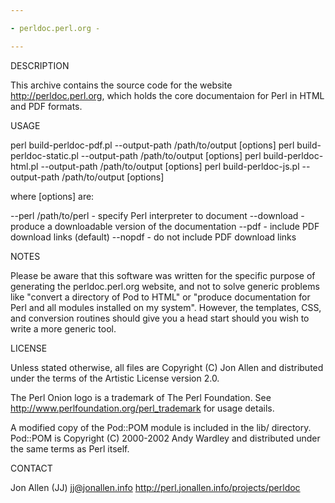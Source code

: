```yaml
---

- perldoc.perl.org -

---
```


DESCRIPTION

This archive contains the source code for the website http://perldoc.perl.org,
which holds the core documentaion for Perl in HTML and PDF formats.

USAGE

perl build-perldoc-pdf.pl --output-path /path/to/output [options]
perl build-perldoc-static.pl --output-path /path/to/output [options]
perl build-perldoc-html.pl --output-path /path/to/output [options]
perl build-perldoc-js.pl --output-path /path/to/output [options]

where [options] are:

--perl /path/to/perl - specify Perl interpreter to document
--download - produce a downloadable version of the documentation
--pdf - include PDF download links (default)
--nopdf - do not include PDF download links

NOTES

Please be aware that this software was written for the specific purpose
of generating the perldoc.perl.org website, and not to solve generic
problems like "convert a directory of Pod to HTML" or "produce documentation
for Perl and all modules installed on my system". However, the templates,
CSS, and conversion routines should give you a head start should you wish
to write a more generic tool.

LICENSE

Unless stated otherwise, all files are Copyright (C) Jon Allen and
distributed under the terms of the Artistic License version 2.0.

The Perl Onion logo is a trademark of The Perl Foundation. See
http://www.perlfoundation.org/perl_trademark for usage details.

A modified copy of the Pod::POM module is included in the lib/ directory.
Pod::POM is Copyright (C) 2000-2002 Andy Wardley and distributed under the
same terms as Perl itself.

CONTACT

Jon Allen (JJ) <jj@jonallen.info>
http://perl.jonallen.info/projects/perldoc
